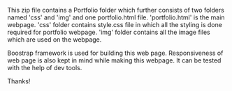 This zip file contains a Portfolio folder which further consists of two folders named 'css' and 'img' and one portfolio.html file.
'portfolio.html' is the main webpage.
'css' folder contains style.css file in which all the styling is done required for portfolio webpage.
'img' folder contains all the image files which are used on the webpage.

Boostrap framework is used for building this web page.
Responsiveness of web page is also kept in mind while making this webpage. It can be tested with the help of dev tools.


Thanks!
